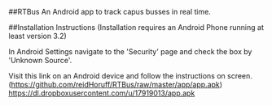 ##RTBus
An Android app to track capus busses in real time.

##Installation Instructions
(Installation requires an Android Phone running at least version 3.2)

In Android Settings navigate to the 'Security' page and check the box by 'Unknown Source'.

Visit this link on an Android device and follow the instructions on screen. (https://github.com/reidHoruff/RTBus/raw/master/app/app.apk)
https://dl.dropboxusercontent.com/u/17919013/app.apk


